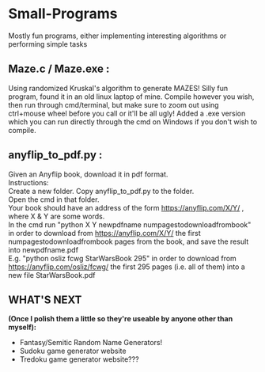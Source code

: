 # Small-Programs
Mostly fun programs, either implementing interesting algorithms or performing simple tasks  

## Maze.c / Maze.exe :   
Using randomized Kruskal's algorithm to generate MAZES! Silly fun program, found it in an old linux laptop of mine. Compile however you wish, then run through cmd/terminal, but make sure to zoom out using ctrl+mouse wheel before you call or it'll be all ugly! Added a .exe version which you can run directly through the cmd on Windows if you don't wish to compile.  

## anyflip_to_pdf.py :  
Given an Anyflip book, download it in pdf format.  
Instructions:  
Create a new folder. Copy anyflip_to_pdf.py to the folder.  
Open the cmd in that folder.  
Your book should have an address of the form https://anyflip.com/X/Y/  , where X & Y are some words.  
In the cmd run "python X Y newpdfname numpagestodownloadfrombook"  
in order to download from https://anyflip.com/X/Y/  the first numpagestodownloadfrombook pages from the book, and save the result into newpdfname.pdf  
E.g. "python osliz fcwg StarWarsBook 295" in order to download from https://anyflip.com/osliz/fcwg/ the first 295 pages (i.e. all of them) into a new file StarWarsBook.pdf  

## WHAT'S NEXT 
**(Once I polish them a little so they're useable by anyone other than myself):**
 * Fantasy/Semitic Random Name Generators!
 * Sudoku game generator website
 * Tredoku game generator website??? 
